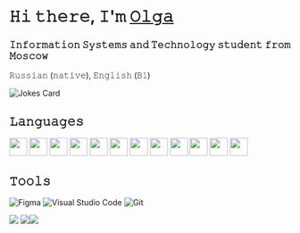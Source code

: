 # 𝙷𝚒 𝚝𝚑𝚎𝚛𝚎, 𝙸'𝚖 [𝙾𝚕𝚐𝚊](https://silichium.ru/)
### 𝙸𝚗𝚏𝚘𝚛𝚖𝚊𝚝𝚒𝚘𝚗 𝚂𝚢𝚜𝚝𝚎𝚖𝚜 𝚊𝚗𝚍 𝚃𝚎𝚌𝚑𝚗𝚘𝚕𝚘𝚐𝚢 𝚜𝚝𝚞𝚍𝚎𝚗𝚝 𝚏𝚛𝚘𝚖 𝙼𝚘𝚜𝚌𝚘𝚠

𝚁𝚞𝚜𝚜𝚒𝚊𝚗 (𝚗𝚊𝚝𝚒𝚟𝚎), 𝙴𝚗𝚐𝚕𝚒𝚜𝚑 (𝙱𝟷)

<!--[![codewars](https://www.codewars.com/users/silichium/badges/small)](https://www.codewars.com/users/silichium/badges/small) 
[![silichium's LeetCode stats](https://leetcode-stats-six.vercel.app/api?username=silichium&theme=tokyonight)](https://github.com/silichium/leetcode-stats)-->

![Jokes Card](https://readme-jokes.vercel.app/api?hideBorder&theme=tokyonight) 
## 𝙻𝚊𝚗𝚐𝚞𝚊𝚐𝚎𝚜
<img height="32" width="32" src="https://raw.githubusercontent.com/silichium/silichium/b88a63323ea1a4be89eae6f3bd213030d7132990/svg/html.svg" /> <img height="32" width="32" src="https://raw.githubusercontent.com/silichium/silichium/b88a63323ea1a4be89eae6f3bd213030d7132990/svg/css.svg" /> <img height="32" width="32" src="https://raw.githubusercontent.com/silichium/silichium/b88a63323ea1a4be89eae6f3bd213030d7132990/svg/sass.svg" />
<img height="32" width="32" src="https://raw.githubusercontent.com/silichium/silichium/b88a63323ea1a4be89eae6f3bd213030d7132990/svg/js.svg" /> <img height="32" width="32" src="https://raw.githubusercontent.com/silichium/silichium/b88a63323ea1a4be89eae6f3bd213030d7132990/svg/jest.svg" /> <img height="32" width="32" src="https://raw.githubusercontent.com/silichium/silichium/b88a63323ea1a4be89eae6f3bd213030d7132990/svg/node.svg" /> <img height="32" width="32" src="https://raw.githubusercontent.com/silichium/silichium/b88a63323ea1a4be89eae6f3bd213030d7132990/svg/express.svg" /> <img height="32" width="32" src="https://raw.githubusercontent.com/silichium/silichium/b88a63323ea1a4be89eae6f3bd213030d7132990/svg/nest.svg" />
<img height="32" width="32" src="https://raw.githubusercontent.com/silichium/silichium/b88a63323ea1a4be89eae6f3bd213030d7132990/svg/react.svg" /> <img height="32" width="32" src="https://raw.githubusercontent.com/silichium/silichium/b88a63323ea1a4be89eae6f3bd213030d7132990/svg/redux.svg" /> <img height="32" width="32" src="https://raw.githubusercontent.com/silichium/silichium/b88a63323ea1a4be89eae6f3bd213030d7132990/svg/ts.svg" />
<img height="32" width="32" src="https://raw.githubusercontent.com/silichium/silichium/b88a63323ea1a4be89eae6f3bd213030d7132990/svg/python.svg" />

## 𝚃𝚘𝚘𝚕𝚜
![Figma](https://img.shields.io/badge/figma-%23F24E1E.svg?style=for-the-badge&logo=figma&logoColor=white) ![Visual Studio Code](https://img.shields.io/badge/Visual%20Studio%20Code-0078d7.svg?style=for-the-badge&logo=visual-studio-code&logoColor=white) ![Git](https://img.shields.io/badge/git-%23F05033.svg?style=for-the-badge&logo=git&logoColor=white)

![](http://github-profile-summary-cards.vercel.app/api/cards/profile-details?username=silichium&theme=tokyonight&card_width=500)
![](http://github-profile-summary-cards.vercel.app/api/cards/repos-per-language?username=silichium&theme=tokyonight)![](http://github-profile-summary-cards.vercel.app/api/cards/most-commit-language?username=silichium&theme=tokyonight)




